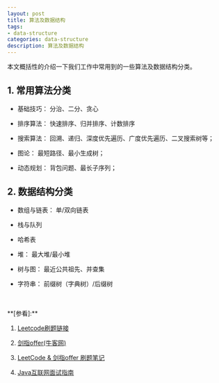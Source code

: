 ```yaml
---
layout: post
title: 算法及数据结构
tags:
- data-structure
categories: data-structure
description: 算法及数据结构
---
```



本文概括性的介绍一下我们工作中常用到的一些算法及数据结构分类。


<!-- more -->


## 1. 常用算法分类

* 基础技巧： 分治、二分、贪心

* 排序算法： 快速排序、归并排序、计数排序

* 搜索算法： 回溯、递归、深度优先遍历、广度优先遍历、二叉搜索树等；

* 图论： 最短路径、最小生成树；

* 动态规划： 背包问题、最长子序列；

## 2. 数据结构分类

* 数组与链表： 单/双向链表

* 栈与队列

* 哈希表

* 堆： 最大堆/最小堆

* 树与图： 最近公共祖先、并查集

* 字符串： 前缀树（字典树）/后缀树


<br />
<br />
**[参看]:**

1. [Leetcode刷题链接](https://leetcode.com/problemset/algorithms/)

2. [剑指offer(牛客网)](https://www.nowcoder.com/ta/coding-interviews)

3. [LeetCode & 剑指offer 刷题笔记](https://blog.csdn.net/kk55guang2/article/details/85223256)

4. [Java互联网面试指南](https://author.baidu.com/home?from=bjh_article&app_id=1629953002982671)

<br />
<br />
<br />


